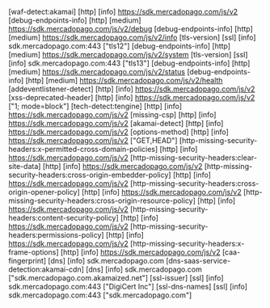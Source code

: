 [waf-detect:akamai] [http] [info] https://sdk.mercadopago.com/js/v2
[debug-endpoints-info] [http] [medium] https://sdk.mercadopago.com/js/v2/debug
[debug-endpoints-info] [http] [medium] https://sdk.mercadopago.com/js/v2/info
[tls-version] [ssl] [info] sdk.mercadopago.com:443 ["tls12"]
[debug-endpoints-info] [http] [medium] https://sdk.mercadopago.com/js/v2/system
[tls-version] [ssl] [info] sdk.mercadopago.com:443 ["tls13"]
[debug-endpoints-info] [http] [medium] https://sdk.mercadopago.com/js/v2/status
[debug-endpoints-info] [http] [medium] https://sdk.mercadopago.com/js/v2/health
[addeventlistener-detect] [http] [info] https://sdk.mercadopago.com/js/v2
[xss-deprecated-header] [http] [info] https://sdk.mercadopago.com/js/v2 ["1; mode=block"]
[tech-detect:tengine] [http] [info] https://sdk.mercadopago.com/js/v2
[missing-csp] [http] [info] https://sdk.mercadopago.com/js/v2
[akamai-detect] [http] [info] https://sdk.mercadopago.com/js/v2
[options-method] [http] [info] https://sdk.mercadopago.com/js/v2 ["GET,HEAD"]
[http-missing-security-headers:x-permitted-cross-domain-policies] [http] [info] https://sdk.mercadopago.com/js/v2
[http-missing-security-headers:clear-site-data] [http] [info] https://sdk.mercadopago.com/js/v2
[http-missing-security-headers:cross-origin-embedder-policy] [http] [info] https://sdk.mercadopago.com/js/v2
[http-missing-security-headers:cross-origin-opener-policy] [http] [info] https://sdk.mercadopago.com/js/v2
[http-missing-security-headers:cross-origin-resource-policy] [http] [info] https://sdk.mercadopago.com/js/v2
[http-missing-security-headers:content-security-policy] [http] [info] https://sdk.mercadopago.com/js/v2
[http-missing-security-headers:permissions-policy] [http] [info] https://sdk.mercadopago.com/js/v2
[http-missing-security-headers:x-frame-options] [http] [info] https://sdk.mercadopago.com/js/v2
[caa-fingerprint] [dns] [info] sdk.mercadopago.com
[dns-saas-service-detection:akamai-cdn] [dns] [info] sdk.mercadopago.com ["sdk.mercadopago.com.akamaized.net"]
[ssl-issuer] [ssl] [info] sdk.mercadopago.com:443 ["DigiCert Inc"]
[ssl-dns-names] [ssl] [info] sdk.mercadopago.com:443 ["sdk.mercadopago.com"]
